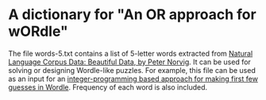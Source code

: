 # A dictionary for "An OR approach for wORdle"

The file words-5.txt contains a list of 5-letter words extracted from [Natural
Language Corpus Data: Beautiful Data, by Peter
Norvig](http://norvig.com/ngrams/). It can be used for solving or designing
Wordle-like puzzles. For example, this file can be used as an input for an
[integer-programming based approach for making first few guesses in Wordle]().
Frequency of each word is also included.

